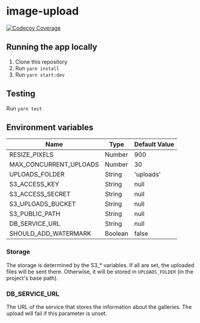 # image-upload

[![Codecov Coverage](https://img.shields.io/codecov/c/github/idoberko2/image-upload/master.svg?style=flat-square)](https://codecov.io/gh/idoberko2/image-upload/)

## Running the app locally

1. Clone this repository
2. Run `yarn install`
3. Run `yarn start:dev`

## Testing

Run `yarn test`

## Environment variables

| Name                      | Type      | Default Value |
| ------------------------- | --------- | ------------- |
| RESIZE_PIXELS             | Number    | 900           |
| MAX_CONCURRENT_UPLOADS    | Number    | 30            |
| UPLOADS_FOLDER            | String    | 'uploads'     |
| S3_ACCESS_KEY             | String    | null          |
| S3_ACCESS_SECRET          | String    | null          |
| S3_UPLOADS_BUCKET         | String    | null          |
| S3_PUBLIC_PATH            | String    | null          |
| DB_SERVICE_URL            | String    | null          |
| SHOULD_ADD_WATERMARK      | Boolean   | false         |

### Storage

The storage is determined by the S3\_\* variables. If all are set, the uploaded files will be sent there. Otherwise, it will be stored in `UPLOADS_FOLDER` (in the project's base path).

### DB_SERVICE_URL

The URL of the service that stores the information about the galleries. The upload will fail if this parameter is unset.
